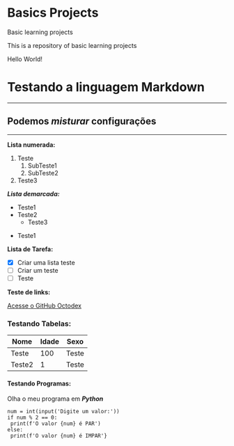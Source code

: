 # Basics Projects
 Basic learning projects

 This is a repository of basic learning projects
 
 Hello World!

# Testando a linguagem Markdown

***

## Podemos __*misturar*__ configurações

***

**Lista numerada:**
1. Teste
   1. SubTeste1
   2. SubTeste2
999. Teste3

__*Lista demarcada:*__
* Teste1
* Teste2
   * Teste3
- Teste1

**Lista de Tarefa:**

- [x] Criar uma lista teste
- [ ] Criar um teste
- [ ] Teste

**Teste de links:**

[Acesse o GitHub Octodex](https://octodex.github.com/)

### Testando Tabelas:

Nome | Idade | Sexo 
---|---|---
Teste | 100 | Teste
Teste2 | 1 | Teste

#### Testando Programas:
Olha o meu programa em __*Python*__
```
num = int(input('Digite um valor:'))
if num % 2 == 0:
 print(f'O valor {num} é PAR')
else:
 print(f'O valor {num} é IMPAR'}
```
